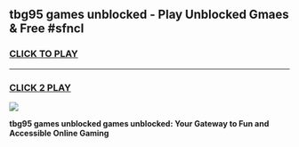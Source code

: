 
## tbg95 games unblocked - Play Unblocked Gmaes & Free #sfncl
<h3>
<a href="https://premium.freeplayer.one?title=tbg95_games_unblocked&ref=01M">CLICK TO PLAY</a></h3>
<hr>

<h3>
<a href="https://premium.freeplayer.one?title=tbg95_games_unblocked&ref=01M">CLICK 2 PLAY</a>
  
</h3>

<a href="https://premium.freeplayer.one?title=tbg95_games_unblocked&ref=01M"><img src="https://clearcache.store/games.png"></a>


**tbg95 games unblocked games unblocked: Your Gateway to Fun and Accessible Online Gaming**
